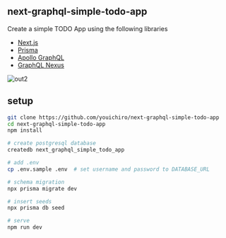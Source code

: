 ## next-graphql-simple-todo-app

Create a simple TODO App using the following libraries
- [Next.js](https://nextjs.org/)
- [Prisma](https://www.prisma.io/)
- [Apollo GraphQL](https://www.apollographql.com/)
- [GraphQL Nexus](https://nexusjs.org/)

![out2](https://user-images.githubusercontent.com/20487308/144064779-c5b69158-b150-44e2-8c9a-9cc701ec0608.gif)

## setup

```sh
git clone https://github.com/youichiro/next-graphql-simple-todo-app
cd next-graphql-simple-todo-app
npm install

# create postgresql database
createdb next_graphql_simple_todo_app

# add .env
cp .env.sample .env  # set username and password to DATABASE_URL

# schema migration
npx prisma migrate dev

# insert seeds
npx prisma db seed

# serve
npm run dev
```


